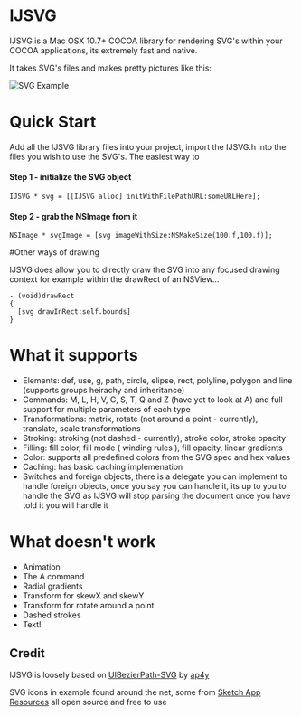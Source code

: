 IJSVG
=====
IJSVG is a Mac OSX 10.7+ COCOA library for rendering SVG's within your COCOA applications, its extremely fast and native.

It takes SVG's files and makes pretty pictures like this:

![SVG Example](http://cl.ly/image/0G3S3Q1s271Z/Screen%20Shot%202014-09-02%20at%2018.17.52.png)

Quick Start
====
Add all the IJSVG library files into your project, import the IJSVG.h into the files you wish to use the SVG's. The easiest way to

#### Step 1 - initialize the SVG object
    IJSVG * svg = [[IJSVG alloc] initWithFilePathURL:someURLHere];

#### Step 2 - grab the NSImage from it
    NSImage * svgImage = [svg imageWithSize:NSMakeSize(100.f,100.f)];
  
#Other ways of drawing

IJSVG does allow you to directly draw the SVG into any focused drawing context for example within the drawRect of an NSView...

    - (void)drawRect
    {
      [svg drawInRect:self.bounds] 
    }
    
# What it supports
* Elements: def, use, g, path, circle, elipse, rect, polyline, polygon and line (supports groups heirachy and inheritance)
* Commands: M, L, H, V, C, S, T, Q and Z (have yet to look at A) and full support for multiple parameters of each type
* Transformations: matrix, rotate (not around a point - currently), translate, scale transformations
* Stroking: stroking (not dashed - currently), stroke color, stroke opacity
* Filling: fill color, fill mode ( winding rules ), fill opacity, linear gradients
* Color: supports all predefined colors from the SVG spec and hex values
* Caching: has basic caching implemenation
* Switches and foreign objects, there is a delegate you can implement to handle foreign objects, once you say you can handle it, its up to you to handle the SVG as IJSVG will stop parsing the document once you have told it you will handle it


# What doesn't work
* Animation
* The A command
* Radial gradients
* Transform for skewX and skewY
* Transform for rotate around a point
* Dashed strokes
* Text!

## Credit
IJSVG is loosely based on [UIBezierPath-SVG](https://github.com/ap4y/UIBezierPath-SVG) by [ap4y](https://github.com/ap4y)

SVG icons in example found around the net, some from [Sketch App Resources](http://www.sketchappsources.com/all-svg-resource.html) all open source and free to use
